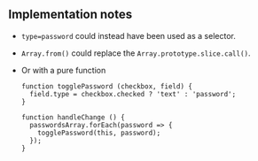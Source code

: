## Implementation notes

- ``` type=password ``` could instead have been used as a selector.

- ```Array.from()``` could replace the ```Array.prototype.slice.call()```.

- Or with a pure function
  ```
  function togglePassword (checkbox, field) {
    field.type = checkbox.checked ? 'text' : 'password';
  }

  function handleChange () {
    passwordsArray.forEach(password => {
      togglePassword(this, password);
    });
  }
  ```
